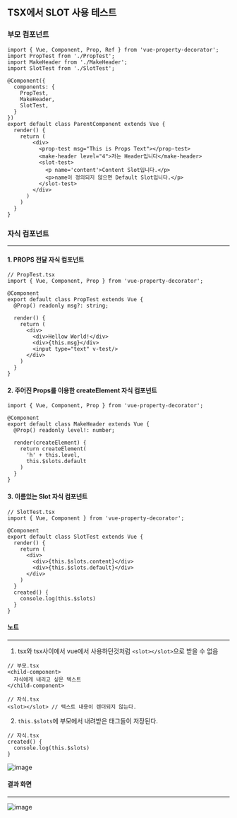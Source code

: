 ## **TSX에서 SLOT 사용 테스트**
### **부모 컴포넌트**
```tsx
import { Vue, Component, Prop, Ref } from 'vue-property-decorator';
import PropTest from './PropTest';
import MakeHeader from './MakeHeader';
import SlotTest from './SlotTest';

@Component({
  components: {
    PropTest,
    MakeHeader,
    SlotTest,
  }
})
export default class ParentComponent extends Vue {
  render() {
    return (
        <div>
          <prop-test msg="This is Props Text"></prop-test>
          <make-header level="4">저는 Header입니다</make-header>
          <slot-test>
            <p name='content'>Content Slot입니다.</p>
            <p>name이 정의되지 않으면 Default Slot입니다.</p>
          </slot-test>
        </div>
      )
    )
  }
}
```
### **자식 컴포넌트**
---

#### **1. PROPS 전달 자식 컴포넌트**

```tsx
// PropTest.tsx
import { Vue, Component, Prop } from 'vue-property-decorator';

@Component
export default class PropTest extends Vue {
  @Prop() readonly msg?: string;
  
  render() {
    return (
      <div>
        <div>Hellow World!</div>
        <div>{this.msg}</div>
        <input type="text" v-test/>
      </div>
    )
  }
}
```

#### **2. 주어진 Props를 이용한 createElement 자식 컴포넌트**
```tsx
import { Vue, Component, Prop } from 'vue-property-decorator';

@Component
export default class MakeHeader extends Vue {
  @Prop() readonly level!: number;

  render(createElement) {
    return createElement(
      'h' + this.level,
      this.$slots.default
    )
  }
}
```

#### **3. 이름있는 Slot 자식 컴포넌트**
```tsx
// SlotTest.tsx
import { Vue, Component } from 'vue-property-decorator';

@Component
export default class SlotTest extends Vue {
  render() {
    return (
      <div>
        <div>{this.$slots.content}</div>
        <div>{this.$slots.default}</div>
      </div>
    )
  }
  created() {
    console.log(this.$slots)
  }
}
```

#### **노트**
---
1. tsx와 tsx사이에서 vue에서 사용하던것처럼 `<slot></slot>`으로 받을 수 없음
```tsx
// 부모.tsx
<child-component>
  자식에게 내리고 싶은 텍스트
</child-component>

// 자식.tsx
<slot></slot> // 텍스트 내용이 렌더되지 않는다.
```

2. `this.$slots`에 부모에서 내려받은 태그들이 저장된다.
```tsx
// 자식.tsx
created() {
  console.log(this.$slots)
}
```
![image](https://user-images.githubusercontent.com/43127789/127418072-aaba2895-2b02-40e3-a906-46be606c1bfa.png)


#### **결과 화면**
---
![image](https://user-images.githubusercontent.com/43127789/127417602-37c3c368-9a23-4bc8-999a-e1542724dbba.png)
